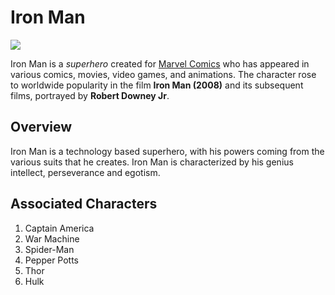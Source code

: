 # Iron Man
![](https://comicvine1.cbsistatic.com/uploads/original/0/40/4609451-cgxpp4ww0aa15zr.jpg)

Iron Man is a *superhero* created for [Marvel Comics](https://en.wikipedia.org/wiki/Marvel_Comics) who has appeared in various comics, movies, video games, and animations. The character rose to worldwide popularity in the film **Iron Man (2008)** and its subsequent films, portrayed by **Robert Downey Jr**.

## Overview
Iron Man is a technology based superhero, with his powers coming from the various suits that he creates. Iron Man is characterized by his genius intellect, perseverance and egotism. 

## Associated Characters
1. Captain America
2. War Machine
3. Spider-Man
4. Pepper Potts
5. Thor
6. Hulk
